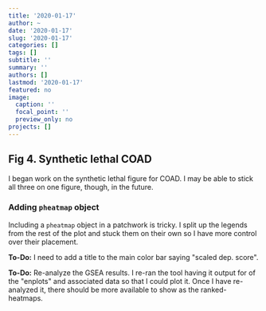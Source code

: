 ```yaml
---
title: '2020-01-17'
author: ~
date: '2020-01-17'
slug: '2020-01-17'
categories: []
tags: []
subtitle: ''
summary: ''
authors: []
lastmod: '2020-01-17'
featured: no
image:
  caption: ''
  focal_point: ''
  preview_only: no
projects: []
---
```


## Fig 4. Synthetic lethal COAD

I began work on the synthetic lethal figure for COAD.
I may be able to stick all three on one figure, though, in the future.

### Adding `pheatmap` object

Including a `pheatmap` object in a patchwork is tricky.
I split up the legends from the rest of the plot and stuck them on their own so I have more control over their placement.

**To-Do:** I need to add a title to the main color bar saying "scaled dep. score".

**To-Do:** Re-analyze the GSEA results.
I re-ran the tool having it output for of the "enplots" and associated data so that I could plot it.
Once I have re-analyzed it, there should be more available to show as the ranked-heatmaps.